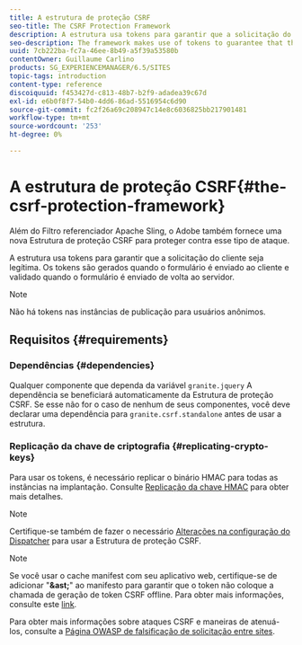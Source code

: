 ```yaml
---
title: A estrutura de proteção CSRF
seo-title: The CSRF Protection Framework
description: A estrutura usa tokens para garantir que a solicitação do cliente seja legítima
seo-description: The framework makes use of tokens to guarantee that the client request is legitimate
uuid: 7cb222ba-fc7a-46ee-8b49-a5f39a53580b
contentOwner: Guillaume Carlino
products: SG_EXPERIENCEMANAGER/6.5/SITES
topic-tags: introduction
content-type: reference
discoiquuid: f453427d-c813-48b7-b2f9-adadea39c67d
exl-id: e6b0f8f7-54b0-4dd6-86ad-5516954c6d90
source-git-commit: fc2f26a69c208947c14e8c6036825bb217901481
workflow-type: tm+mt
source-wordcount: '253'
ht-degree: 0%

---
```


# A estrutura de proteção CSRF{#the-csrf-protection-framework}

Além do Filtro referenciador Apache Sling, o Adobe também fornece uma nova Estrutura de proteção CSRF para proteger contra esse tipo de ataque.

A estrutura usa tokens para garantir que a solicitação do cliente seja legítima. Os tokens são gerados quando o formulário é enviado ao cliente e validado quando o formulário é enviado de volta ao servidor.

>[!NOTE]
>
>Não há tokens nas instâncias de publicação para usuários anônimos.

## Requisitos {#requirements}

### Dependências {#dependencies}

Qualquer componente que dependa da variável `granite.jquery` A dependência se beneficiará automaticamente da Estrutura de proteção CSRF. Se esse não for o caso de nenhum de seus componentes, você deve declarar uma dependência para `granite.csrf.standalone` antes de usar a estrutura.

### Replicação da chave de criptografia {#replicating-crypto-keys}

Para usar os tokens, é necessário replicar o binário HMAC para todas as instâncias na implantação. Consulte [Replicação da chave HMAC](/help/sites-administering/encapsulated-token.md#replicating-the-hmac-key) para obter mais detalhes.

>[!NOTE]
>
>Certifique-se também de fazer o necessário [Alterações na configuração do Dispatcher](https://helpx.adobe.com/experience-manager/dispatcher/user-guide.html) para usar a Estrutura de proteção CSRF.

>[!NOTE]
>
>Se você usar o cache manifest com seu aplicativo web, certifique-se de adicionar &quot;**&amp;ast;**&quot; ao manifesto para garantir que o token não coloque a chamada de geração de token CSRF offline. Para obter mais informações, consulte este [link](https://www.w3.org/TR/offline-webapps/).
>
>Para obter mais informações sobre ataques CSRF e maneiras de atenuá-los, consulte a [Página OWASP de falsificação de solicitação entre sites](https://owasp.org/www-community/attacks/csrf).

